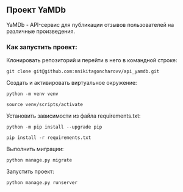 ## Проект YaMDb

YaMDb - API-сервис для публикации отзывов пользователей на различные произведения.

### Как запустить проект:

Клонировать репозиторий и перейти в него в командной строке:

```
git clone git@github.com:nnikitagoncharovv/api_yamdb.git
```

Cоздать и активировать виртуальное окружение:

```
python -m venv venv
```

```
source venv/scripts/activate
```

Установить зависимости из файла requirements.txt:

```
python -m pip install --upgrade pip
```

```
pip install -r requirements.txt
```

Выполнить миграции:

```
python manage.py migrate
```

Запустить проект:

```
python manage.py runserver
```
